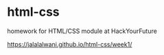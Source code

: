 # html-css
homework for HTML/CSS module at HackYourFuture

https://jalalalwani.github.io/html-css/week1/